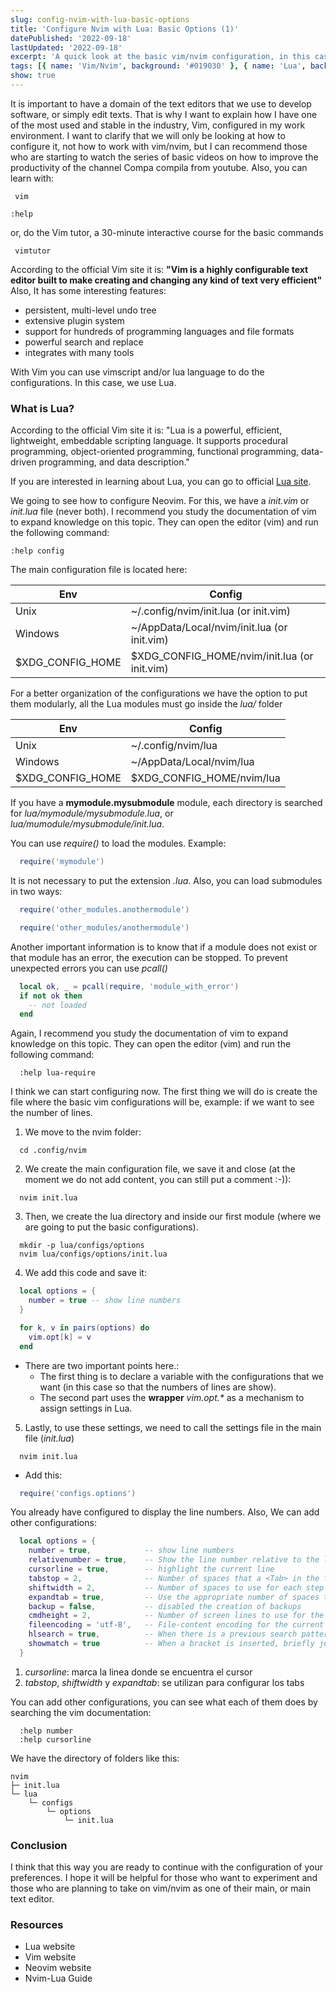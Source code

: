 ```yaml
---
slug: config-nvim-with-lua-basic-options
title: 'Configure Nvim with Lua: Basic Options (1)'
datePublished: '2022-09-18'
lastUpdated: '2022-09-18'
excerpt: 'A quick look at the basic vim/nvim configuration, in this case with tab settings, show line number, set relative line number and others'
tags: [{ name: 'Vim/Nvim', background: '#019030' }, { name: 'Lua', background: '#000080' }]
show: true
---
```


<script>
  import GenericLink from '$lib/components/Link/GenericLink.svelte';
</script>

It is important to have a domain of the text editors that we use to develop software, or simply edit texts.
That is why I want to explain how I have one of the most used and stable in the industry, Vim, configured in my work environment.
I want to clarify that we will only be looking at how to configure it, not how to work with vim/nvim, but I can recommend those who are starting to watch the series of basic videos on how to improve the productivity of the channel <GenericLink aria-label="Read a post about Twin Lens Reflex cameras" href="https://www.youtube.com/channel/UCEKs1YXXru5ZKwYh5QKS30w" target="_blank">Compa compila</GenericLink> from youtube. Also, you can learn with:

```shell
 vim

:help
```

or, do the Vim tutor, a 30-minute interactive course for the basic commands

```shell
 vimtutor
```

According to the official Vim site it is:
**"Vim is a highly configurable text editor built to make creating and changing any kind of text very efficient"**
Also, It has some interesting features:

- persistent, multi-level undo tree
- extensive plugin system
- support for hundreds of programming languages and file formats
- powerful search and replace
- integrates with many tools

With Vim you can use vimscript and/or lua language to do the configurations. In this case, we use Lua.

### What is Lua?

According to the official Vim site it is:
"Lua is a powerful, efficient, lightweight, embeddable scripting language. It supports procedural programming, object-oriented programming, functional programming, data-driven programming, and data description."

If you are interested in learning about Lua, you can go to official [Lua site](https://www.lua.org/).

We going to see how to configure Neovim. For this, we have a _init.vim_ or _init.lua_ file (never both). I recommend you study the documentation of vim to expand knowledge on this topic. They can open the editor (vim) and run the following command:

```shell
:help config
```

The main configuration file is located here:

| Env              | Config                                       |
| ---------------- | -------------------------------------------- |
| Unix             | ~/.config/nvim/init.lua (or init.vim)        |
| Windows          | ~/AppData/Local/nvim/init.lua (or init.vim)  |
| $XDG_CONFIG_HOME | $XDG_CONFIG_HOME/nvim/init.lua (or init.vim) |

For a better organization of the configurations we have the option to put them modularly, all the Lua modules must go inside the _lua/_ folder

| Env              | Config                    |
| ---------------- | ------------------------- |
| Unix             | ~/.config/nvim/lua        |
| Windows          | ~/AppData/Local/nvim/lua  |
| $XDG_CONFIG_HOME | $XDG_CONFIG_HOME/nvim/lua |

If you have a **mymodule.mysubmodule** module, each directory is searched for _lua/mymodule/mysubmodule.lua_, or _lua/mumodule/mysubmodule/init.lua_.

You can use _require()_ to load the modules. Example:

```lua
  require('mymodule')
```

It is not necessary to put the extension _.lua_. Also, you can load submodules in two ways:

```lua
  require('other_modules.anothermodule')
```

```lua
  require('other_modules/anothermodule')
```

Another important information is to know that if a module does not exist or that module has an error, the execution can be stopped. To prevent unexpected errors you can use _pcall()_

```lua
  local ok, _ = pcall(require, 'module_with_error')
  if not ok then
    -- not loaded
  end
```

Again, I recommend you study the documentation of vim to expand knowledge on this topic. They can open the editor (vim) and run the following command:

```shell
  :help lua-require
```

I think we can start configuring now. The first thing we will do is create the file where the basic vim configurations will be, example: if we want to see the number of lines.

1. We move to the nvim folder:

```shell
  cd .config/nvim
```

2. We create the main configuration file, we save it and close (at the moment we do not add content, you can still put a comment :-)):

```shell
  nvim init.lua
```

3. Then, we create the lua directory and inside our first module (where we are going to put the basic configurations).

```shell
  mkdir -p lua/configs/options
  nvim lua/configs/options/init.lua
```

4. We add this code and save it:

```lua
  local options = {
    number = true -- show line numbers
  }

  for k, v in pairs(options) do
    vim.opt[k] = v
  end
```

- There are two important points here.:
  - The first thing is to declare a variable with the configurations that we want (in this case so that the numbers of lines are show).
  - The second part uses the **wrapper** _vim.opt.\*_ as a mechanism to assign settings in Lua.

5. Lastly, to use these settings, we need to call the settings file in the main file (_init.lua_)

```shell
  nvim init.lua
```

- Add this:

```lua
  require('configs.options')
```

You already have configured to display the line numbers. Also, We can add other configurations:

```lua
  local options = {
    number = true,            -- show line numbers
    relativenumber = true,    -- Show the line number relative to the line with the cursor in front of each line
    cursorline = true,        -- highlight the current line
    tabstop = 2,              -- Number of spaces that a <Tab> in the file counts for
    shiftwidth = 2,           -- Number of spaces to use for each step of (auto)indent
    expandtab = true,         -- Use the appropriate number of spaces to insert a <Tab>
    backup = false,           -- disabled the creation of backups
    cmdheight = 2,            -- Number of screen lines to use for the command-line
    fileencoding = 'utf-8',   -- File-content encoding for the current buffer
    hlsearch = true,          -- When there is a previous search pattern, highlight all its matches
    showmatch = true          -- When a bracket is inserted, briefly jump to the matching one
  }
```

1. _cursorline_: marca la linea donde se encuentra el cursor
2. _tabstop_, _shiftwidth_ y _expandtab_: se utilizan para configurar los tabs

You can add other configurations, you can see what each of them does by searching the vim documentation:

```shell
  :help number
  :help cursorline
```

We have the directory of folders like this:

```
nvim
├─ init.lua
└─ lua
    └─ configs
        └─ options
            └─ init.lua
```

### Conclusion

I think that this way you are ready to continue with the configuration of your preferences. I hope it will be helpful for those who want to experiment and those who are planning to take on vim/nvim as one of their main, or main text editor.

### Resources

- <GenericLink ariaLabel="Read about Lua" href="https://www.lua.org/" target="_blank">Lua website</GenericLink>
- <GenericLink ariaLabel="Read about Vim" href="https://www.vim.org/" target="_blank">Vim website</GenericLink>
- <GenericLink ariaLabel="Read about Neovim" href="https://neovim.io/" target="_blank">Neovim website</GenericLink>
- <GenericLink ariaLabel="Read about Neovim-Lua" href="https://github.com/nanotee/nvim-lua-guide" target="_blank">Nvim-Lua Guide</GenericLink>
